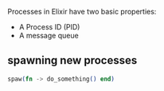 Processes in Elixir have two basic properties:

- A Process ID (PID)
- A message queue

## spawning new processes

```elixir
spaw(fn -> do_something() end)
```
